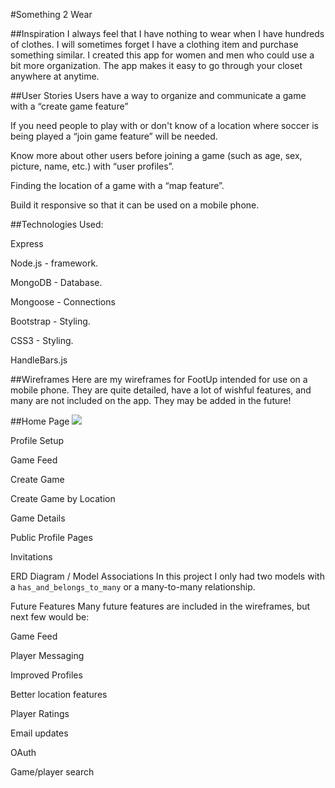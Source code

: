 

#Something 2 Wear

##Inspiration
I always feel that I have nothing to wear when I have hundreds of clothes. I will sometimes forget I have a clothing item and purchase something similar. I created this app for women and men who could use a bit more organization. The app makes it easy to go through your closet anywhere at anytime.  


##User Stories
Users have a way to organize and communicate a game with a “create game feature”

If you need people to play with or don't know of a location where soccer is being played a “join game feature” will be needed.

Know more about other users before joining a game (such as age, sex, picture, name, etc.) with “user profiles”.

Finding the location of a game with a “map feature”.

Build it responsive so that it can be used on a mobile phone.


##Technologies Used:

Express 

Node.js - framework.

MongoDB - Database.

Mongoose - Connections

Bootstrap - Styling.

CSS3 - Styling.

HandleBars.js



##Wireframes 
Here are my wireframes for FootUp intended for use on a mobile phone. They are quite detailed, have a lot of wishful features, and many are not included on the app. They may be added in the future!

##Home Page
<img src="images/homepage">


Profile Setup


Game Feed


Create Game


Create Game by Location


Game Details


Public Profile Pages


Invitations


ERD Diagram / Model Associations
In this project I only had two models with a `has_and_belongs_to_many` or a many-to-many relationship. 

Future Features
Many future features are included in the wireframes, but next few would be:

Game Feed

Player Messaging

Improved Profiles

Better location features

Player Ratings

Email updates

OAuth

Game/player search